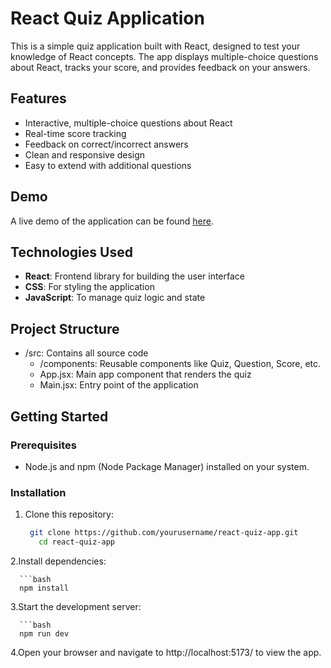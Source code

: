 # React Quiz Application

This is a simple quiz application built with React, designed to test your knowledge of React concepts. The app displays multiple-choice questions about React, tracks your score, and provides feedback on your answers.

## Features

- Interactive, multiple-choice questions about React
- Real-time score tracking
- Feedback on correct/incorrect answers
- Clean and responsive design
- Easy to extend with additional questions

## Demo

A live demo of the application can be found [here](#).

## Technologies Used

- **React**: Frontend library for building the user interface
- **CSS**: For styling the application
- **JavaScript**: To manage quiz logic and state

## Project Structure
- /src: Contains all source code
  - /components: Reusable components like Quiz, Question, Score, etc.
  - App.jsx: Main app component that renders the quiz
  - Main.jsx: Entry point of the application

## Getting Started

### Prerequisites

- Node.js and npm (Node Package Manager) installed on your system.

### Installation

1. Clone this repository:
   ```bash
    git clone https://github.com/yourusername/react-quiz-app.git
      cd react-quiz-app
  2.Install dependencies:

      ```bash
      npm install
  3.Start the development server:

      ```bash
      npm run dev

  4.Open your browser and navigate to http://localhost:5173/ to view the app.
    

  
